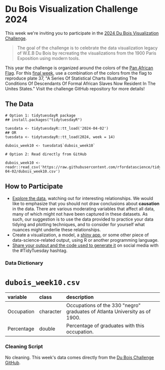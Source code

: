 # Du Bois Visualization Challenge 2024 

This week we're inviting you to participate in the [2024 Du Bois Visualization Challenge](https://github.com/ajstarks/dubois-data-portraits/blob/master/challenge/2024/README.md).

> The goal of the challenge is to celebrate the data visualization legacy of W.E.B Du Bois by recreating the visualizations from the 1900 Paris Exposition using modern tools.

This year the challenge is organized around the colors of the [Pan African Flag](https://en.wikipedia.org/wiki/Pan-African_flag).
For this [final week](https://github.com/ajstarks/dubois-data-portraits/tree/master/challenge/2024/challenge10), use a combination of the colors from the flag to reproduce plate 37, "A Series Of Statistical Charts Illustrating The Conditions Of Descendants Of Formal African Slaves Now Resident In The Unites States."
Visit the challenge GitHub repository for more details!


## The Data

```{r}
# Option 1: tidytuesdayR package 
## install.packages("tidytuesdayR")

tuesdata <- tidytuesdayR::tt_load('2024-04-02')
## OR
tuesdata <- tidytuesdayR::tt_load(2024, week = 14)

dubois_week10 <- tuesdata$`dubois_week10`

# Option 2: Read directly from GitHub

dubois_week10 <- readr::read_csv('https://raw.githubusercontent.com/rfordatascience/tidytuesday/master/data/2024/2024-04-02/dubois_week10.csv')

```

## How to Participate

- [Explore the data](https://r4ds.hadley.nz/), watching out for interesting relationships. We would like to emphasize that you should not draw conclusions about **causation** in the data. There are various moderating variables that affect all data, many of which might not have been captured in these datasets. As such, our suggestion is to use the data provided to practice your data tidying and plotting techniques, and to consider for yourself what nuances might underlie these relationships.
- Create a visualization, a model, a [shiny app](https://shiny.posit.co/), or some other piece of data-science-related output, using R or another programming language.
- [Share your output and the code used to generate it](../../../sharing.md) on social media with the #TidyTuesday hashtag.

### Data Dictionary

# `dubois_week10.csv`

|variable   |class     |description |
|:----------|:---------|:-----------|
|Occupation |character |Occupations of the 330 "negro" graduates of Atlanta University as of 1900. |
|Percentage |double    |Percentage of graduates with this occupation. |


### Cleaning Script

No cleaning. This week's data comes directly from the [Du Bois Challenge GitHub](https://raw.githubusercontent.com/ajstarks/dubois-data-portraits/master/challenge/2024/challenge10/data.csv).
